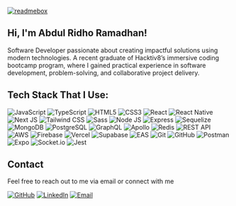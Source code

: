 [![readmebox](https://github.com/user-attachments/assets/3e2a0ffb-9d93-461c-87f8-326628ab4e0e)](https://readmebox.vercel.app/)

## Hi, I'm Abdul Ridho Ramadhan!

Software Developer passionate about creating impactful solutions using modern technologies. A recent graduate of Hacktiv8’s immersive coding bootcamp program, where I gained practical experience in software development, problem-solving, and collaborative project delivery.

## Tech Stack That I Use:

![JavaScript](https://img.shields.io/badge/-JavaScript-F7DF1E?logo=javascript&logoColor=black&style=flat) ![TypeScript](https://img.shields.io/badge/-TypeScript-3178C6?logo=typescript&logoColor=white&style=flat) ![HTML5](https://img.shields.io/badge/-HTML5-E34F26?logo=html5&logoColor=white&style=flat) ![CSS3](https://img.shields.io/badge/-CSS3-1572B6?logo=css3&logoColor=white&style=flat) ![React](https://img.shields.io/badge/-React-61DAFB?logo=react&logoColor=black&style=flat) ![React Native](https://img.shields.io/badge/-React_Native-61DAFB?logo=react&logoColor=black&style=flat) ![Next JS](https://img.shields.io/badge/-Next_JS-000000?logo=next.js&logoColor=white&style=flat) ![Tailwind CSS](https://img.shields.io/badge/-Tailwind_CSS-38B2AC?logo=tailwind-css&logoColor=white&style=flat) ![Sass](https://img.shields.io/badge/-Sass-CC6699?logo=sass&logoColor=white&style=flat) ![Node JS](https://img.shields.io/badge/-Node_JS-339933?logo=node.js&logoColor=white&style=flat) ![Express](https://img.shields.io/badge/-Express-000000?logo=express&logoColor=white&style=flat) ![Sequelize](https://img.shields.io/badge/-Sequelize-52B0E7?logo=sequelize&logoColor=white&style=flat) ![MongoDB](https://img.shields.io/badge/-MongoDB-47A248?logo=mongodb&logoColor=white&style=flat) ![PostgreSQL](https://img.shields.io/badge/-PostgreSQL-336791?logo=postgresql&logoColor=white&style=flat) ![GraphQL](https://img.shields.io/badge/-GraphQL-E10098?logo=graphql&logoColor=white&style=flat) ![Apollo](https://img.shields.io/badge/-Apollo-311C87?logo=apollo-graphql&logoColor=white&style=flat) ![Redis](https://img.shields.io/badge/-Redis-DC382D?logo=redis&logoColor=white&style=flat) ![REST API](https://img.shields.io/badge/-REST_API-005571?logo=rest&logoColor=white&style=flat) ![AWS](https://img.shields.io/badge/-AWS-232F3E?logo=amazon-aws&logoColor=white&style=flat) ![Firebase](https://img.shields.io/badge/-Firebase-FFCA28?logo=firebase&logoColor=white&style=flat) ![Vercel](https://img.shields.io/badge/-Vercel-000000?logo=vercel&logoColor=white&style=flat) ![Supabase](https://img.shields.io/badge/-Supabase-3ECF8E?logo=supabase&logoColor=white&style=flat) ![EAS](https://img.shields.io/badge/-EAS-000000?logo=expo&logoColor=white&style=flat) ![Git](https://img.shields.io/badge/-Git-F05032?logo=git&logoColor=white&style=flat) ![GitHub](https://img.shields.io/badge/-GitHub-181717?logo=github&logoColor=white&style=flat) ![Postman](https://img.shields.io/badge/-Postman-FF6C37?logo=postman&logoColor=white&style=flat) ![Expo](https://img.shields.io/badge/-Expo-000020?logo=expo&logoColor=white&style=flat) ![Socket.io](https://img.shields.io/badge/-Socket.io-010101?logo=socket.io&logoColor=white&style=flat) ![Jest](https://img.shields.io/badge/-Jest-C21325?logo=jest&logoColor=white&style=flat)

## Contact

Feel free to reach out to me via email or connect with me

[![GitHub](https://img.shields.io/badge/-GitHub-181717?logo=github&logoColor=white&style=flat)](https://github.com/AbdulRidhoRamadhan)
[![LinkedIn](https://img.shields.io/badge/AbdulRidhoRamadhan-informational?logo=linkedin)](https://www.linkedin.com/in/abdul-ridho-ramadhan-90516623b/)
[![Email](https://img.shields.io/badge/abdulridhoramadhan.it%40gmail.com-EA4335?logo=gmail&logoColor=white&style=flat)](mailto:abdulridhoramadhan.it@gmail.com)
